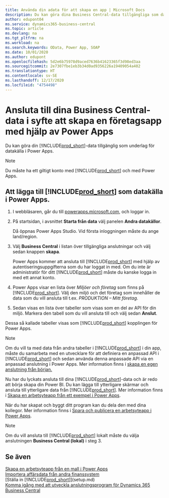 ```yaml
---
title: Använda din adata för att skapa en app | Microsoft Docs
description: Du kan göra dina Business Central-data tillgängliga som datakälla och ange en OData-URL för dina webbtjänster för att skapa en företagsapp med Power Apps.
author: edupont04
ms.service: dynamics365-business-central
ms.topic: article
ms.devlang: na
ms.tgt_pltfrm: na
ms.workload: na
ms.search.keywords: OData, Power App, SOAP
ms.date: 10/01/2020
ms.author: edupont
ms.openlocfilehash: 5d2e6b75978d9aced7636b41623365f3d98ed3aa
ms.sourcegitcommit: 2e7307fbe1eb3b34d0ad9356226a19409054a402
ms.translationtype: HT
ms.contentlocale: sv-SE
ms.lasthandoff: 12/17/2020
ms.locfileid: "4754498"
---
```

# <a name="connecting-to-your-business-central-data-to-build-a-business-app-using-power-apps"></a>Ansluta till dina Business Central-data i syfte att skapa en företagsapp med hjälp av Power Apps

Du kan göra din [!INCLUDE[prod_short](includes/prod_short.md)]-data tillgänglig som underlag för datakälla i Power Apps.  

> [!NOTE]  
> Du måste ha ett giltigt konto med [!INCLUDE[prod_short](includes/prod_short.md)] och med Power Apps.  

## <a name="to-add-prod_short-as-a-data-source-in-power-apps"></a>Att lägga till [!INCLUDE[prod_short](includes/prod_short.md)] som datakälla i Power Apps.

1. I webbläsaren, går du till [powerapps.microsoft.com](https://powerapps.microsoft.com/), och loggar in.
2. På startsidan, i avsnittet **Starta från data** välj panelen **Andra datakällor**.  

    Då öppnas Power Apps Studio. Vid första inloggningen måste du ange land/region.  
3. Välj **Business Central** i listan över tillgängliga anslutningar och välj sedan knappen **skapa**.

    Power Apps kommer att ansluta till [!INCLUDE[prod_short](includes/prod_short.md)] med hjälp av autentiseringsuppgifterna som du har loggat in med. Om du inte är administratör för ditt [!INCLUDE[prod_short](includes/prod_short.md)] måste du kanske logga in med ett annat konto.  

4. Power Apps visar en lista över *Miljöer och företag* som finns på [!INCLUDE[prod_short](includes/prod_short.md)]. Välj den miljö och det företag som innehåller de data som du vill ansluta till t.ex. *PRODUKTION – Mitt företag*.  

5. Sedan visas en lista över tabeller som visas som en del av API för din miljö. Markera den tabell som du vill ansluta till och välj sedan **Anslut**.

Dessa så kallade tabeller visas som [!INCLUDE[prod_short](includes/prod_short.md)] kopplingen för Power Apps.  

> [!NOTE]
> Om du vill ta med data från andra tabeller i [!INCLUDE[prod_short](includes/prod_short.md)] i din app, måste du samarbeta med en utvecklare för att definiera en anpassad API i [!INCLUDE[prod_short](includes/prod_short.md)] och sedan använda denna anpassade API via en anpassad anslutning i Power Apps. Mer information finns i [skapa en egen anslutning från början.](/connectors/custom-connectors/define-blank)  

Nu har du lyckats ansluta till dina [!INCLUDE[prod_short](includes/prod_short.md)]-data och är redo att börja skapa din Power BI. Du kan lägga till ytterligare skärmar och ansluta till ytterligare data från [!INCLUDE[prod_short](includes/prod_short.md)]. Mer information finns i [Skapa en arbetsyteapp från ett exempel i Power Apps](/powerapps/maker/canvas-apps/open-and-run-a-sample-app).  

När du har skapat och byggt ditt program kan du dela den med dina kollegor. Mer information finns i [Spara och publicera en arbetsyteapp i Power Apps](/powerapps/maker/canvas-apps/save-publish-app).  

> [!NOTE]
> Om du vill ansluta till [!INCLUDE[prod_short](includes/prod_short.md)] lokalt måste du välja anslutningen **Business Central (lokal)** i steg 3.  

## <a name="see-also"></a>Se även

[Skapa en arbetsyteapp från en mall i Power Apps](/powerapps/maker/canvas-apps/get-started-test-drive)  
[Importera affärsdata från andra finanssystem](across-import-data-configuration-packages.md)  
[Ställa in [!INCLUDE[prod_short](includes/prod_short.md)]](setup.md)  
[Komma igång med att utveckla anslutningsprogram för Dynamics 365 Business Central](/dynamics365/business-central/dev-itpro/developer/devenv-develop-connect-apps)  
